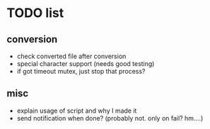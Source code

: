 # TODO list

## conversion

*   check converted file after conversion
*   special character support (needs good testing)
*   if got timeout mutex, just stop that process?

## misc

*   explain usage of script and why I made it
*   send notification when done? (probably not. only on fail? hm....)
